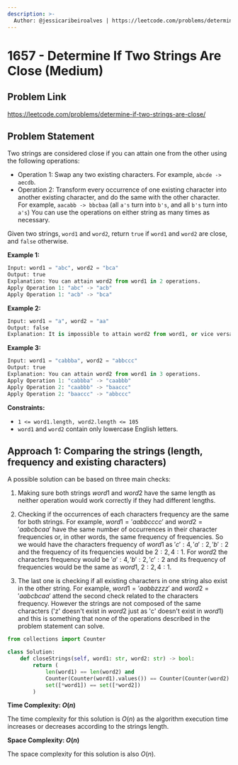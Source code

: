 ```yaml
---
description: >-
  Author: @jessicaribeiroalves | https://leetcode.com/problems/determine-if-two-strings-are-close/
---
```


# 1657 - Determine If Two Strings Are Close (Medium)

## Problem Link

https://leetcode.com/problems/determine-if-two-strings-are-close/

## Problem Statement

Two strings are considered close if you can attain one from the other using the following operations:

- Operation 1: Swap any two existing characters.
For example, `abcde -> aecdb`.
- Operation 2: Transform every occurrence of one existing character into another existing character, and do the same with the other character.
For example, `aacabb -> bbcbaa` (all `a's` turn into `b's`, and all `b's` turn into `a's`)
You can use the operations on either string as many times as necessary.

Given two strings, `word1` and `word2`, return `true` if `word1` and `word2` are close, and `false` otherwise.

**Example 1:**

```Python
Input: word1 = "abc", word2 = "bca"
Output: true
Explanation: You can attain word2 from word1 in 2 operations.
Apply Operation 1: "abc" -> "acb"
Apply Operation 1: "acb" -> "bca"
```

**Example 2:**

```Python
Input: word1 = "a", word2 = "aa"
Output: false
Explanation: It is impossible to attain word2 from word1, or vice versa, in any number of operations.
```

**Example 3:**

```Python
Input: word1 = "cabbba", word2 = "abbccc"
Output: true
Explanation: You can attain word2 from word1 in 3 operations.
Apply Operation 1: "cabbba" -> "caabbb"
Apply Operation 2: "caabbb" -> "baaccc"
Apply Operation 2: "baaccc" -> "abbccc"
```

**Constraints:**

- `1 <= word1.length, word2.length <= 105`
- `word1` and `word2` contain only lowercase English letters.

## Approach 1: Comparing the strings (length, frequency and existing characters)

A possible solution can be based on three main checks:

1. Making sure both strings $word1$ and $word2$ have the same length as neither operation would work correctly if they had different lengths.

2. Checking if the occurrences of each characters frequency are the same for both strings. For example, $word1 = 'aabbcccc'$ and $word2 = 'aabcbcaa'$ have the same number of occurrences in their character frequencies or, in other words, the same frequency of frequencies. So we would have the characters frequency of $word1$ as ${'c': 4, 'a': 2, 'b': 2}$ and the frequency of its frequencies would be ${2: 2, 4: 1}$. For $word2$ the characters frequency would be ${'a': 4, 'b': 2, 'c': 2}$ and its frequency of frequencies would be the same as $word1$, ${2: 2, 4: 1}$.

3. The last one is checking if all existing characters in one string also exist in the other string. For example, $word1 = 'aabbzzzz'$ and $word2 = 'aabcbcaa'$ attend the second check related to the characters frequency. However the strings are not composed of the same characters ('z' doesn't exist in $word2$ just as 'c' doesn't exist in $word1$) and this is something that none of the operations described in the problem statement can solve.

<Tabs>
<TabItem value="py" label="Python">
<SolutionAuthor name="@jessicaribeiroalves"/>

```py
from collections import Counter

class Solution:
    def closeStrings(self, word1: str, word2: str) -> bool:        
        return (
            len(word1) == len(word2) and
            Counter(Counter(word1).values()) == Counter(Counter(word2).values()) and
            set([*word1]) == set([*word2])
        )
```

</TabItem>
</Tabs>

**Time Complexity: $O(n)$**

The time complexity for this solution is $O(n)$ as the algorithm execution time increases or decreases according to the strings length.

**Space Complexity: $O(n)$**

The space complexity for this solution is also $O(n)$.
